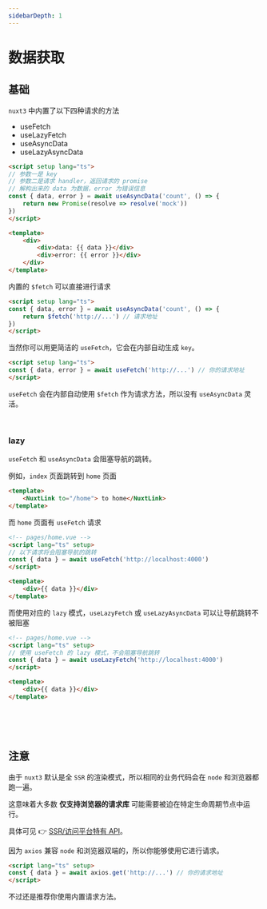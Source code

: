 ```yaml
---
sidebarDepth: 1
---
```


# 数据获取


## 基础

`nuxt3` 中内置了以下四种请求的方法

- useFetch
- useLazyFetch
- useAsyncData
- useLazyAsyncData 

```html
<script setup lang="ts">
// 参数一是 key
// 参数二是请求 handler，返回请求的 promise
// 解构出来的 data 为数据，error 为错误信息
const { data, error } = await useAsyncData('count', () => {
    return new Promise(resolve => resolve('mock'))
})
</script>

<template>
    <div>
        <div>data: {{ data }}</div>
        <div>error: {{ error }}</div>
    </div>
</template>
```

内置的  `$fetch` 可以直接进行请求

```html
<script setup lang="ts">
const { data, error } = await useAsyncData('count', () => {
    return $fetch('http://...') // 请求地址
})
</script>
```

当然你可以用更简洁的 `useFetch`，它会在内部自动生成 `key`。

```html
<script setup lang="ts">
const { data, error } = await useFetch('http://...') // 你的请求地址
</script>
```

`useFetch` 会在内部自动使用 `$fetch` 作为请求方法，所以没有 `useAsyncData` 灵活。

<br />

### lazy

`useFetch` 和 `useAsyncData` 会阻塞导航的跳转。


例如，`index` 页面跳转到 `home` 页面

```html
<template>
	<NuxtLink to="/home"> to home</NuxtLink>
</template>
```

而 `home` 页面有 `useFetch` 请求

```html
<!-- pages/home.vue -->
<script lang="ts" setup>
// 以下请求将会阻塞导航的跳转
const { data } = await useFetch('http://localhost:4000')
</script>

<template>
	<div>{{ data }}</div>
</template>
```

而使用对应的 `lazy` 模式，`useLazyFetch` 或 `useLazyAsyncData` 可以让导航跳转不被阻塞

```html
<!-- pages/home.vue -->
<script lang="ts" setup>
// 使用 useFetch 的 lazy 模式，不会阻塞导航跳转
const { data } = await useLazyFetch('http://localhost:4000')
</script>

<template>
	<div>{{ data }}</div>
</template>
```

<br />
<br />
<br />

## 注意

由于 `nuxt3` 默认是全 `SSR` 的渲染模式，所以相同的业务代码会在 `node` 和浏览器都跑一遍。  

这意味着大多数 **仅支持浏览器的请求库** 可能需要被迫在特定生命周期节点中运行。

具体可见 👉 [SSR/访问平台特有 API](https://staging-cn.vuejs.org/guide/scaling-up/ssr.html#access-to-platform-specific-apis)。


因为 `axios` 兼容 `node` 和浏览器双端的，所以你能够使用它进行请求。

```html
<script lang="ts" setup>
const { data } = await axios.get('http://...') // 你的请求地址
</script>
```

不过还是推荐你使用内置请求方法。